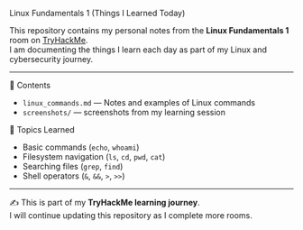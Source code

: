  Linux Fundamentals 1 (Things I Learned Today)

This repository contains my personal notes from the **Linux Fundamentals 1** room on [TryHackMe](https://tryhackme.com).  
I am documenting the things I learn each day as part of my Linux and cybersecurity journey.

---

📂 Contents
- `linux_commands.md` — Notes and examples of Linux commands  
- `screenshots/` — screenshots from my learning session  



 🚀 Topics Learned
- Basic commands (`echo`, `whoami`)  
- Filesystem navigation (`ls`, `cd`, `pwd`, `cat`)  
- Searching files (`grep`, `find`)  
- Shell operators (`&`, `&&`, `>`, `>>`)  

---

✍️ This is part of my **TryHackMe learning journey**.  
I will continue updating this repository as I complete more rooms.

